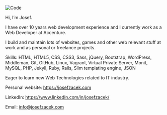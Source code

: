 ![Code](https://user-images.githubusercontent.com/2744855/89438403-b2734900-d740-11ea-8dcc-1c96edb89158.png)


Hi, I’m Josef.

I have over 10 years web development experience and I currently work as a Web Developer at Accenture.

I build and maintain lots of websites, games and other web relevant stuff at work and as personal or freelance projects.

Skills:
HTML, HTML5, CSS, CSS3, Sass, jQuery, Bootstrap, WordPress, Middleman, Git, GitHub, Linux, Vagrant, Virtual Private Server, Monit, MySQL, PHP, Jekyll, Ruby, Rails, Slim templating engine, JSON


Eager to learn new Web Technologies related to IT industry.


Personal website: https://josefzacek.com

LinkedIn: https://www.linkedin.com/in/josefzacek/

Email: info@josefzacek.com
